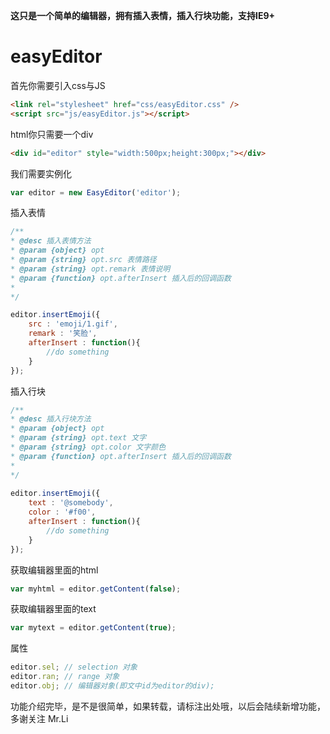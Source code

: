 **这只是一个简单的编辑器，拥有插入表情，插入行块功能，支持IE9+**

easyEditor
====================

首先你需要引入css与JS
```html
<link rel="stylesheet" href="css/easyEditor.css" />
<script src="js/easyEditor.js"></script>
```
html你只需要一个div
```html
<div id="editor" style="width:500px;height:300px;"></div>
```
我们需要实例化
```javascript
var editor = new EasyEditor('editor');
```
插入表情
```javascript
/**
* @desc 插入表情方法
* @param {object} opt 
* @param {string} opt.src 表情路径 
* @param {string} opt.remark 表情说明
* @param {function} opt.afterInsert 插入后的回调函数
*
*/

editor.insertEmoji({
	src : 'emoji/1.gif', 
	remark : '笑脸',
	afterInsert : function(){
		//do something
	}
});
```
插入行块
```javascript
/**
* @desc 插入行块方法
* @param {object} opt
* @param {string} opt.text 文字 
* @param {string} opt.color 文字颜色
* @param {function} opt.afterInsert 插入后的回调函数
*
*/
    
editor.insertEmoji({
	text : '@somebody', 
	color : '#f00',
	afterInsert : function(){
		//do something
	}
});
```
获取编辑器里面的html
```javascript
var myhtml = editor.getContent(false);
```
获取编辑器里面的text
```javascript
var mytext = editor.getContent(true);
```
属性
```javascript
editor.sel; // selection 对象
editor.ran; // range 对象
editor.obj; // 编辑器对象(即文中id为editor的div);
```
功能介绍完毕，是不是很简单，如果转载，请标注出处哦，以后会陆续新增功能，多谢关注 Mr.Li
